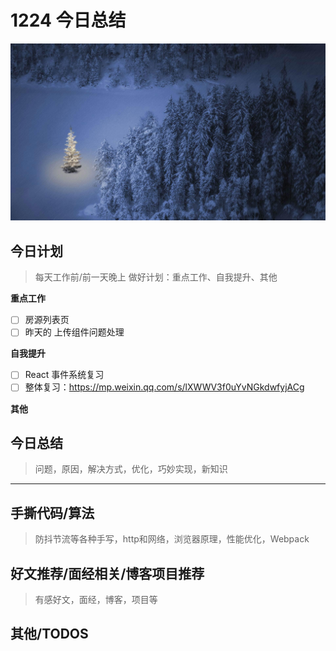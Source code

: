 
# 1224 今日总结

![](./bg-imgs/1224.jpg)


## 今日计划
> 每天工作前/前一天晚上 做好计划：重点工作、自我提升、其他

**重点工作**

- [ ] 房源列表页
- [ ] 昨天的 上传组件问题处理

**自我提升**

- [ ] React 事件系统复习
- [ ] 整体复习：https://mp.weixin.qq.com/s/lXWWV3f0uYvNGkdwfyjACg

**其他**



## 今日总结
> 问题，原因，解决方式，优化，巧妙实现，新知识



---



## 手撕代码/算法
> 防抖节流等各种手写，http和网络，浏览器原理，性能优化，Webpack


## 好文推荐/面经相关/博客项目推荐
> 有感好文，面经，博客，项目等


## 其他/TODOS